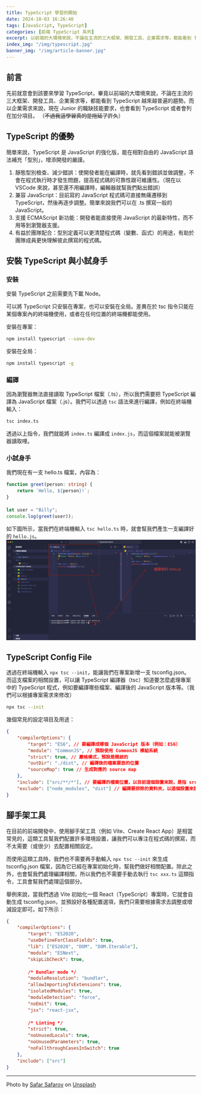 ```yaml
---
title: TypeScript 學習的開始
date: 2024-10-03 16:26:40
tags: [JavaScript, TypeScript]
categories: [前端 TypeScript 系列]
excerpt: 以前端的大環境來說，不論在主流的三大框架、開發工具、企業需求等，都能看到 TypeScript 越來越普遍的趨勢。
index_img: "/img/typescript.jpg"
banner_img: "/img/article-banner.jpg"
---
```


## 前言

先前就意會到該要來學習 TypeScript，畢竟以前端的大環境來說，不論在主流的三大框架、開發工具、企業需求等，都能看到 TypeScript 越來越普遍的趨勢。而以企業需求來說，現在 Junior 的職缺技能要求，也會看到 TypeScript 或者會列在加分項目。
（~~不過我這學習真的是拖延了許久~~）

## TypeScript 的優勢

簡單來說，TypeScript 是 JavaScript 的強化版，能在相對自由的 JavaScript 語法補充「型別」，增添開發的嚴謹。

1. 靜態型別檢查、減少錯誤：使開發者能在編譯時，就先看到錯誤並做調整，不會在程式執行時才發生問題，提高程式碼的可靠性跟可維護性。（現在以 VSCode 來說，甚至還不用編譯時，編輯器就幫我們點出錯誤）
2. 兼容 JavaScript：目前寫的 JavaScript 程式碼可直接無痛遷移到 TypeScript，然後再逐步調整。簡單來說我們可以在 .ts 撰寫一般的 JavaScript。
3. 支援 ECMAScript 新功能：開發者能直接使用 JavaScript 的最新特性，而不用等到瀏覽器支援。
4. 有益於團隊配合：型別定義可以更清楚程式碼（變數、函式）的用途，有助於團隊成員更快理解彼此撰寫的程式碼。

## 安裝 TypeScript 與小試身手

### 安裝

安裝 TypeScript 之前需要先下載 Node。

可以將 TypeScript 只安裝在專案，也可以安裝在全局。差異在於 tsc 指令只能在某個專案內的終端機使用，或者在任何位置的終端機都能使用。

安裝在專案：

```bash
npm install typescript --save-dev
```

安裝在全局：

```bash
npm install typescript -g
```

### 編譯

因為瀏覽器無法直接讀取 TypeScript 檔案（.ts），所以我們需要把 TypeScript 編譯為 JavaScript 檔案（.js）。我們可以透過 `tsc` 語法來進行編譯，例如在終端機輸入：

```bash
tsc index.ts
```

透過以上指令，我們就能將 `index.ts` 編譯成 `index.js`，而這個檔案就能被瀏覽器讀取哩。

### 小試身手

我們現在有一支 hello.ts 檔案，內容為：

```ts
function greet(person: string) {
	return `Hello, ${person}!`;
}

let user = "Billy";
console.log(greet(user));
```

如下圖所示，當我們在終端機輸入 `tsc hello.ts` 時，就會幫我們產生一支編譯好的 `hello.js`。
![hello.ts編譯為hello.js](img/typescript-start-1.png)

## TypeScript Config File

透過在終端機輸入 `npx tsc --init`，能讓我們在專案新增一支 tsconfig.json。
而這支檔案的相關設置，可以讓 TypeScript 編譯器（tsc）知道要怎麼處理專案中的 TypeScript 程式，例如要編譯哪些檔案、編譯後的 JavaScript 版本等。（我們可以根據專案需求來修改）

```bash
npx tsc --init
```

幾個常見的設定項目及用途：

```json
{
	"compilerOptions": {
		"target": "ES6", // 要編譯成哪個 JavaScript 版本（例如：ES6）
		"module": "CommonJS", // 預設使用 CommonJS 模組系統
		"strict": true, // 嚴格模式，預設是開啟的
		"outDir": "./dist", // 編譯後的檔案要放的位置
		"sourceMap": true // 生成對應的 source map
	},
	"include": ["src/**/*"], // 要編譯的檔案位置，以目前這個設置來說，是指 src 資料夾中的所有檔案
	"exclude": ["node_modules", "dist"] // 編譯要排除的資料夾，以這個設置來說會去忽略 node_modules 和 dist 資料夾
}
```

## 腳手架工具

在目前的前端開發中，使用腳手架工具（例如 Vite、Create React App）是相當常見的，這類工具幫我們配置許多環境設置，讓我們可以專注在程式碼的撰寫，而不太需要（或很少）去配置相關設定。

而使用這類工具時，我們也不需要再手動輸入 `npx tsc --init` 來生成 tsconfig.json 檔案，因為它已經在專案初始化時，幫我們做好相關配置。除此之外，也會幫我們處理編譯相關，所以我們也不需要手動去執行 `tsc xxx.ts` 這類指令，工具會幫我們處理這個部分。

舉例來說，當我們透過 Vite 初始化一個 React（TypeScript）專案時，它就會自動生成 tsconfig.json，並預設好各種配置選項，我們只需要根據需求去調整或增減設定即可。如下所示：

```json
{
	"compilerOptions": {
		"target": "ES2020",
		"useDefineForClassFields": true,
		"lib": ["ES2020", "DOM", "DOM.Iterable"],
		"module": "ESNext",
		"skipLibCheck": true,

		/* Bundler mode */
		"moduleResolution": "bundler",
		"allowImportingTsExtensions": true,
		"isolatedModules": true,
		"moduleDetection": "force",
		"noEmit": true,
		"jsx": "react-jsx",

		/* Linting */
		"strict": true,
		"noUnusedLocals": true,
		"noUnusedParameters": true,
		"noFallthroughCasesInSwitch": true
	},
	"include": ["src"]
}
```

---

Photo by <a href="https://unsplash.com/@safarslife?utm_content=creditCopyText&utm_medium=referral&utm_source=unsplash">Safar Safarov</a> on <a href="https://unsplash.com/photos/turned-on-gray-laptop-computer-MSN8TFhJ0is?utm_content=creditCopyText&utm_medium=referral&utm_source=unsplash">Unsplash</a>
